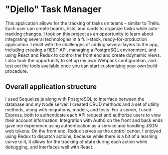 # "Djello" Task Manager

This application allows for the tracking of tasks on teams - similar to Trello. Each user can create boards, lists, and cards to organize tasks while auto-tracking changes. I took on this project as an opportunity to learn about integrating several technologies in a full-stack, ready-for-production application. I dealt with the challenges of adding several layers to the app, including creating a REST API, managing a PostgreSQL environment, and using React and Redux to control the front end and create ddynamic views. I also took the opportunity to set up my own Webpack configuration, and test out the tools available once you can start customizing your own build procedure.

## Overall application structure

I used Sequelize.js along with PostgreSQL to interface between the database and my Node server. I created CRUD methods and a set of utility methods, along with migrations, models, and tests. For a server, I used Express, both to authenticate each API request and authorize users to view their account information. Integration with Auth0 on the front and back ends gave me experience using authentication as a service and handling JSON web tokens. On the front end, Redux serves as the control center. I enjoyed using Redux to dispatch actions, because while there is a bit of a learning curve to it, it allows for the tracking of state during each action while debugging, and interfaces well with React.

